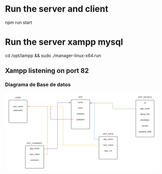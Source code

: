# Run the server and client
npm run start

# Run the server xampp mysql
cd /opt/lampp && sudo ./manager-linux-x64.run

## Xampp listening on port 82

### Diagrama de Base de datos

![The DB Diagram](/images/db.diagran.svg)